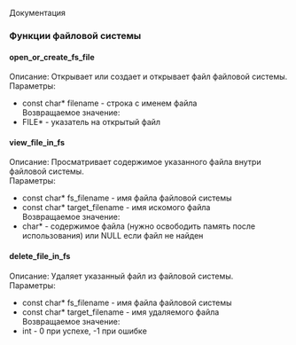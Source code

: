 Документация

### Функции файловой системы

#### open_or_create_fs_file
Описание: Открывает или создает и открывает файл файловой системы.  
Параметры:  
- const char* filename - строка с именем файла  
Возвращаемое значение:  
- FILE* - указатель на открытый файл  

#### view_file_in_fs
Описание: Просматривает содержимое указанного файла внутри файловой системы.  
Параметры:  
- const char* fs_filename - имя файла файловой системы  
- const char* target_filename - имя искомого файла  
Возвращаемое значение:  
- char* - содержимое файла (нужно освободить память после использования) или NULL если файл не найден  

#### delete_file_in_fs
Описание: Удаляет указанный файл из файловой системы.  
Параметры:  
- const char* fs_filename - имя файла файловой системы  
- const char* target_filename - имя удаляемого файла  
Возвращаемое значение:  
- int - 0 при успехе, -1 при ошибке
